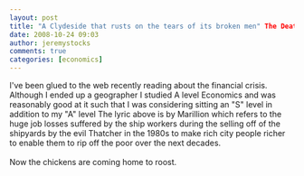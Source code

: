 ```yaml
---
layout: post
title: "A Clydeside that rusts on the tears of its broken men" The Death of Thatcherism?
date: 2008-10-24 09:03
author: jeremystocks
comments: true
categories: [economics]
---
```

I've been glued to the web recently reading about the financial crisis. Although I ended up a geographer I studied A level Economics and was reasonably good at it such that I was considering sitting an "S" level in addition to my "A" level The lyric above is by Marillion which refers to the huge job losses suffered by the ship workers during the selling off of the shipyards by the evil Thatcher in the 1980s to make rich city people richer to enable them to rip off the poor over the next decades. <br /><br />Now the chickens are coming home to roost.
